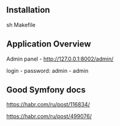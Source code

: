 ## Installation

sh Makefile

## Application Overview

Admin panel - http://127.0.0.1:8002/admin/

login - password: admin - admin

## Good Symfony docs

https://habr.com/ru/post/116834/

https://habr.com/ru/post/499076/